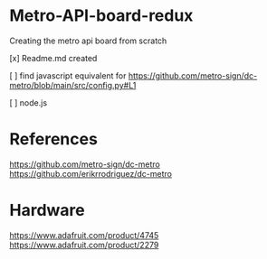 # Metro-API-board-redux
Creating the metro api board from scratch

[x] Readme.md created

[ ] find javascript equivalent for https://github.com/metro-sign/dc-metro/blob/main/src/config.py#L1

[ ] node.js

# References
https://github.com/metro-sign/dc-metro
https://github.com/erikrrodriguez/dc-metro

# Hardware
https://www.adafruit.com/product/4745
https://www.adafruit.com/product/2279
